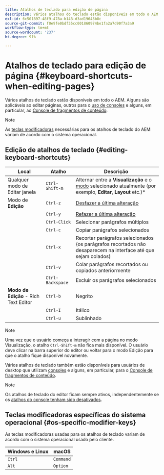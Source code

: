 ```yaml
---
title: Atalhos de teclado para edição de página
description: Vários atalhos do teclado estão disponíveis em todo o AEM, inclusive alguns para edição de páginas
exl-id: 6c501897-48f9-478a-b143-d3ad19643b8c
source-git-commit: f0e9fe0bdf35cc001860974be1fa2a7d90f7a3a9
workflow-type: tm+mt
source-wordcount: '237'
ht-degree: 91%

---
```


# Atalhos de teclado para edição de página {#keyboard-shortcuts-when-editing-pages}

Vários atalhos de teclado estão disponíveis em todo o AEM. Alguns são aplicáveis ao editar páginas, outros para o [uso de consoles](/help/sites-cloud/authoring/getting-started/keyboard-shortcuts.md) e alguns, em particular, ao [Console de fragmentos de conteúdo](/help/sites-cloud/administering/content-fragments/content-fragments-console-keyboard-shortcuts.md).

>[!NOTE]
>
>As [teclas modificadoras](#os-specific-modifier-keys) necessárias para os atalhos de teclado do AEM variam de acordo com o sistema operacional.

## Edição de atalhos de teclado {#editing-keyboard-shortcuts}

| Local | Atalho | Descrição |
|---|---|---|
| Qualquer modo de Editar janela | `Ctrl-Shift-m` | Alternar entre a **Visualização** e o [modo](/help/sites-cloud/authoring/fundamentals/environment-tools.md#page-modes)</a> selecionado atualmente (por exemplo, **Editar**, **Layout** etc.)* |
| Modo de **Edição** | `Ctrl-z` | [Desfazer a última alteração](/help/sites-cloud/authoring/fundamentals/editing-content.md#undoing-and-redoing-page-edits) |
|  | `Ctrl-y` | [Refazer a última alteração](/help/sites-cloud/authoring/fundamentals/editing-content.md#undoing-and-redoing-page-edits) |
|  | `Ctrl-Click` | Selecionar parágrafos múltiplos |
|  | `Ctrl-c` | Copiar parágrafos selecionados |
|  | `Ctrl-x` | Recortar parágrafos selecionados (os parágrafos recortados não desaparecem na interface até que sejam colados) |
|  | `Ctrl-v` | Colar parágrafos recortados ou copiados anteriormente |
|  | `Ctrl-Backspace` | Excluir os parágrafos selecionados |
| **Modo de Edição** - Rich Text Editor | `Ctrl-b` | Negrito |
|  | `Ctrl-I` | Itálico |
|  | `Ctrl-u` | Sublinhado |

>[!NOTE]
>
>Uma vez que o usuário começa a interagir com a página no modo Visualização, o atalho `Ctrl-Shift-m` não fica mais disponível. O usuário deve clicar na barra superior do editor ou voltar para o modo Edição para que o atalho fique disponível novamente.

Vários atalhos de teclado também estão disponíveis para usuários de desktop que utilizam [consoles](/help/sites-cloud/authoring/getting-started/keyboard-shortcuts.md) e alguns, em particular, para o [Console de fragmentos de conteúdo](/help/sites-cloud/administering/content-fragments/content-fragments-console-keyboard-shortcuts.md).

>[!NOTE]
>
>Os atalhos de teclado do editor ficam sempre ativos, independentemente se os [atalhos do console tenham sido desativados](/help/sites-cloud/authoring/getting-started/keyboard-shortcuts.md#deactivating-keyboard-shortcuts).

## Teclas modificadoras específicas do sistema operacional {#os-specific-modifier-keys}

As teclas modificadoras usadas para os atalhos de teclado variam de acordo com o sistema operacional usado pelo cliente.

| Windows e Linux | macOS |
|---|---|
| `Ctrl` | `Command` |
| `Alt` | `Option` |
